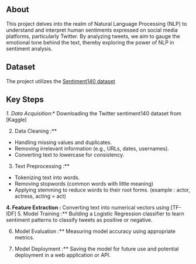 

## About

This project delves into the realm of Natural Language Processing (NLP) to understand and interpret human sentiments expressed on social media platforms, particularly Twitter. By analyzing tweets, we aim to gauge the emotional tone behind the text, thereby exploring the power of NLP in sentiment analysis.

## Dataset

The project utilizes the [Sentiment140 dataset](https://www.kaggle.com/datasets/kazanova/sentiment140?resource=download)
## Key Steps
*1. Data Acquisition:** Downloading the Twitter sentiment140 dataset from [Kaggle]

2. Data Cleaning :** 
- Handling missing values and duplicates.
- Removing irrelevant information (e.g., URLs, dates, usernames).
- Converting text to lowercase for consistency.

3. Text Preprocessing :** 
- Tokenizing text into words.
- Removing stopwords (common words with little meaning)
- Applying stemming to reduce words to their root forms. (example : actor, actress, acting = act)

**4. Feature Extraction :** Converting text into numerical vectors using  [TF-IDF]
5. Model Training :** Building a Logistic Regression classifier to learn sentiment patterns to classify tweets as positive or negative.

6. Model Evaluation :**  Measuring model accuracy using appropriate metrics.

7. Model Deployment :** Saving the model for future use and potential deployment in a web application or API.




